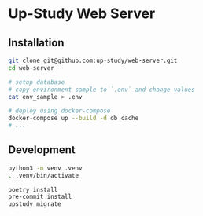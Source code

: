 # Up-Study Web Server
## Installation
```bash
git clone git@github.com:up-study/web-server.git
cd web-server

# setup database
# copy environment sample to `.env` and change values
cat env_sample > .env

# deploy using docker-compose
docker-compose up --build -d db cache
# ...
```

## Development
```bash
python3 -m venv .venv
. .venv/bin/activate

poetry install
pre-commit install
upstudy migrate
```
